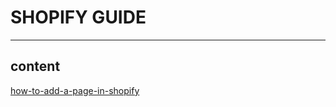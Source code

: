 # SHOPIFY GUIDE
***
## content
[how-to-add-a-page-in-shopify](https://github.com/againF/shopify-guide/blob/master/How%20to%20add%20a%20page%20in%20shopify.md)
